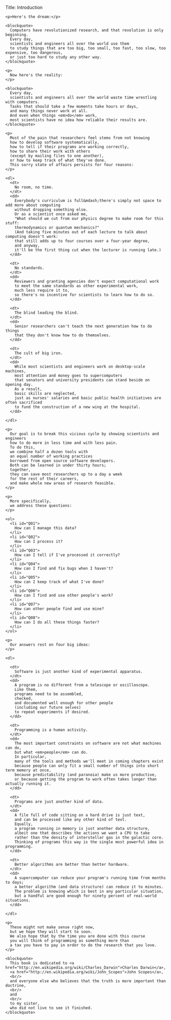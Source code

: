 Title: Introduction

    <p>Here's the dream:</p>

    <blockquote>
      Computers have revolutionized research, and that revolution is only beginning.
      Every day,
      scientists and engineers all over the world use them
      to study things that are too big, too small, too fast, too slow, too expensive, too dangerous,
      or just too hard to study any other way.
    </blockquote>

    <p>
      Now here's the reality:
    </p>

    <blockquote>
      Every day,
      scientists and engineers all over the world waste time wrestling with computers.
      Tasks that should take a few moments take hours or days,
      and many things never work at all.
      And even when things <em>do</em> work,
      most scientists have no idea how reliable their results are.
    </blockquote>

    <p>
      Most of the pain that researchers feel stems from not knowing
      how to develop software systematically,
      how to tell if their programs are working correctly,
      how to share their work with others
      (except by mailing files to one another),
      or how to keep track of what they've done.
      This sorry state of affairs persists for four reasons:
    </p>

    <dl>
      <dt>
        No room, no time.
      </dt>
      <dd>
        Everybody's curriculum is full&mdash;there's simply not space to add more about computing
        without dropping something else.
        Or as a scientist once asked me,
        "What should we cut from our physics degree to make room for this stuff:
        thermodynamics or quantum mechanics?"
        (And taking five minutes out of each lecture to talk about computing doesn't work:
        that still adds up to four courses over a four-year degree,
        and anyway,
        it'll be the first thing cut when the lecturer is running late.)
      </dd>

      <dt>
        No standards.
      </dt>
      <dd>
        Reviewers and granting agencies don't expect computational work
        to meet the same standards as other experimental work,
        much less require it to,
        so there's no incentive for scientists to learn how to do so.
      </dd>

      <dt>
        The blind leading the blind.
      </dt>
      <dd>
        Senior researchers can't teach the next generation how to do things
        that they don't know how to do themselves.
      </dd>

      <dt>
        The cult of big iron.
      </dt>
      <dd>
        While most scientists and engineers work on desktop-scale machines,
        most attention and money goes to supercomputers
        that senators and university presidents can stand beside on opening day.
        As a result,
        basic skills are neglected,
        just as nurses' salaries and basic public health initiatives are often sacrificed
        to fund the construction of a new wing at the hospital.
      </dd>

    </dl>

    <p>
      Our goal is to break this vicious cycle by showing scientists and engineers
      how to do more in less time and with less pain.
      To do this,
      we combine half a dozen tools with
      an equal number of working practices
      borrowed from open source software developers.
      Both can be learned in under thirty hours;
      together,
      they can save most researchers up to a day a week
      for the rest of their careers,
      and make whole new areas of research feasible.
    </p>

    <p>
      More specifically,
      we address these questions:
    </p>

    <ol>
      <li id="Q01">
        How can I manage this data?
      </li>
      <li id="Q02">
        How can I process it?
      </li>
      <li id="Q03">
        How can I tell if I've processed it correctly?
      </li>
      <li id="Q04">
        How can I find and fix bugs when I haven't?
      </li>
      <li id="Q05">
        How can I keep track of what I've done?
      </li>
      <li id="Q06">
        How can I find and use other people's work?
      </li>
      <li id="Q07">
        How can other people find and use mine?
      </li>
      <li id="Q08">
        How can I do all these things faster?
      </li>
    </ol>

    <p>
      Our answers rest on four big ideas:
    </p>

    <dl>

      <dt>
        Software is just another kind of experimental apparatus.
      </dt>
      <dd>
        A program is no different from a telescope or oscilloscope.
        Like them,
        programs need to be assembled,
        checked,
        and documented well enough for other people
        (including our future selves)
        to repeat experiments if desired.
      </dd>

      <dt>
        Programming is a human activity.
      </dt>
      <dd>
        The most important constraints on software are not what machines can do,
        but what <em>people</em> can do.
        In particular,
        many of the tools and methods we'll meet in coming chapters exist
        because people can only fit a small number of things into short term memory at once,
        because predictability (and paranoia) make us more productive,
        or because getting the program to work often takes longer than actually running it.
      </dd>

      <dt>
        Programs are just another kind of data.
      </dt>
      <dd>
        A file full of code sitting on a hard drive is just text,
        and can be processed like any other kind of text.
        Equally,
        a program running in memory is just another data structure,
        albeit one that describes the actions we want a CPU to take
        rather than the density of interstellar gas in the galactic core.
        Thinking of programs this way is the single most powerful idea in programming.
      </dd>

      <dt>
        Better algorithms are better than better hardware.
      </dt>
      <dd>
        A supercomputer can reduce your program's running time from months to days;
        a better algorithm (and data structure) can reduce it to minutes.
        The problem is knowing which is best in any particular situation,
        but a handful are good enough for ninety percent of real-world situations.
      </dd>

    </dl>

    <p>
      These might not make sense right now,
      but we hope they will start to soon.
      We also hope that by the time you are done with this course
      you will think of programming as something more than
      a tax you have to pay in order to do the research that you love.
    </p>

    <blockquote>
      This book is dedicated to <a href="http://en.wikipedia.org/wiki/Charles_Darwin">Charles Darwin</a>,
      <a href="http://en.wikipedia.org/wiki/John_Scopes">John Scopes</a>,
      <br/>
      and everyone else who believes that the truth is more important than doctrine,
      <br/>
      and
      <br/>
      to my sister,
      who did not live to see it finished.
    </blockquote>
